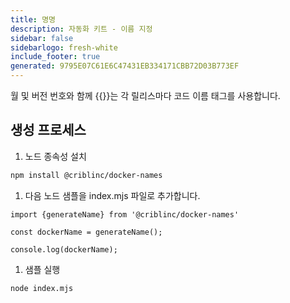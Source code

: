 ```yaml
---
title: 명명
description: 자동화 키트 - 이름 지정
sidebar: false
sidebarlogo: fresh-white
include_footer: true
generated: 9795E07C61E6C47431EB334171CBB72D03B773EF
---
```


월 및 버전 번호와 함께 {{<product-name>}}는 각 릴리스마다 코드 이름 태그를 사용합니다.

## 생성 프로세스

1. 노드 종속성 설치

```bash
npm install @criblinc/docker-names
```

1. 다음 노드 샘플을 index.mjs 파일로 추가합니다.

```nodejs
import {generateName} from '@criblinc/docker-names'

const dockerName = generateName();

console.log(dockerName);
```

1. 샘플 실행

```bash
node index.mjs
```
